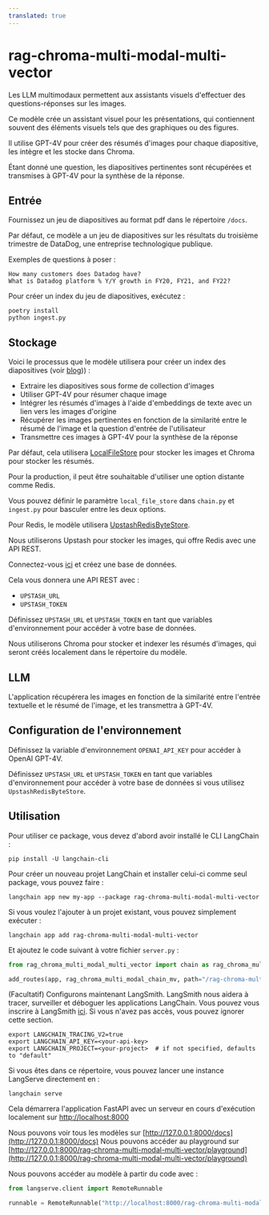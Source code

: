 ```yaml
---
translated: true
---
```


# rag-chroma-multi-modal-multi-vector

Les LLM multimodaux permettent aux assistants visuels d'effectuer des questions-réponses sur les images.

Ce modèle crée un assistant visuel pour les présentations, qui contiennent souvent des éléments visuels tels que des graphiques ou des figures.

Il utilise GPT-4V pour créer des résumés d'images pour chaque diapositive, les intègre et les stocke dans Chroma.

Étant donné une question, les diapositives pertinentes sont récupérées et transmises à GPT-4V pour la synthèse de la réponse.

## Entrée

Fournissez un jeu de diapositives au format pdf dans le répertoire `/docs`.

Par défaut, ce modèle a un jeu de diapositives sur les résultats du troisième trimestre de DataDog, une entreprise technologique publique.

Exemples de questions à poser :

```text
How many customers does Datadog have?
What is Datadog platform % Y/Y growth in FY20, FY21, and FY22?
```

Pour créer un index du jeu de diapositives, exécutez :

```shell
poetry install
python ingest.py
```

## Stockage

Voici le processus que le modèle utilisera pour créer un index des diapositives (voir [blog](https://blog.langchain.dev/multi-modal-rag-template/))) :

* Extraire les diapositives sous forme de collection d'images
* Utiliser GPT-4V pour résumer chaque image
* Intégrer les résumés d'images à l'aide d'embeddings de texte avec un lien vers les images d'origine
* Récupérer les images pertinentes en fonction de la similarité entre le résumé de l'image et la question d'entrée de l'utilisateur
* Transmettre ces images à GPT-4V pour la synthèse de la réponse

Par défaut, cela utilisera [LocalFileStore](https://python.langchain.com/docs/integrations/stores/file_system) pour stocker les images et Chroma pour stocker les résumés.

Pour la production, il peut être souhaitable d'utiliser une option distante comme Redis.

Vous pouvez définir le paramètre `local_file_store` dans `chain.py` et `ingest.py` pour basculer entre les deux options.

Pour Redis, le modèle utilisera [UpstashRedisByteStore](https://python.langchain.com/docs/integrations/stores/upstash_redis).

Nous utiliserons Upstash pour stocker les images, qui offre Redis avec une API REST.

Connectez-vous [ici](https://upstash.com/) et créez une base de données.

Cela vous donnera une API REST avec :

* `UPSTASH_URL`
* `UPSTASH_TOKEN`

Définissez `UPSTASH_URL` et `UPSTASH_TOKEN` en tant que variables d'environnement pour accéder à votre base de données.

Nous utiliserons Chroma pour stocker et indexer les résumés d'images, qui seront créés localement dans le répertoire du modèle.

## LLM

L'application récupérera les images en fonction de la similarité entre l'entrée textuelle et le résumé de l'image, et les transmettra à GPT-4V.

## Configuration de l'environnement

Définissez la variable d'environnement `OPENAI_API_KEY` pour accéder à OpenAI GPT-4V.

Définissez `UPSTASH_URL` et `UPSTASH_TOKEN` en tant que variables d'environnement pour accéder à votre base de données si vous utilisez `UpstashRedisByteStore`.

## Utilisation

Pour utiliser ce package, vous devez d'abord avoir installé le CLI LangChain :

```shell
pip install -U langchain-cli
```

Pour créer un nouveau projet LangChain et installer celui-ci comme seul package, vous pouvez faire :

```shell
langchain app new my-app --package rag-chroma-multi-modal-multi-vector
```

Si vous voulez l'ajouter à un projet existant, vous pouvez simplement exécuter :

```shell
langchain app add rag-chroma-multi-modal-multi-vector
```

Et ajoutez le code suivant à votre fichier `server.py` :

```python
from rag_chroma_multi_modal_multi_vector import chain as rag_chroma_multi_modal_chain_mv

add_routes(app, rag_chroma_multi_modal_chain_mv, path="/rag-chroma-multi-modal-multi-vector")
```

(Facultatif) Configurons maintenant LangSmith.
LangSmith nous aidera à tracer, surveiller et déboguer les applications LangChain.
Vous pouvez vous inscrire à LangSmith [ici](https://smith.langchain.com/).
Si vous n'avez pas accès, vous pouvez ignorer cette section.

```shell
export LANGCHAIN_TRACING_V2=true
export LANGCHAIN_API_KEY=<your-api-key>
export LANGCHAIN_PROJECT=<your-project>  # if not specified, defaults to "default"
```

Si vous êtes dans ce répertoire, vous pouvez lancer une instance LangServe directement en :

```shell
langchain serve
```

Cela démarrera l'application FastAPI avec un serveur en cours d'exécution localement sur
[http://localhost:8000](http://localhost:8000)

Nous pouvons voir tous les modèles sur [http://127.0.0.1:8000/docs](http://127.0.0.1:8000/docs)
Nous pouvons accéder au playground sur [http://127.0.0.1:8000/rag-chroma-multi-modal-multi-vector/playground](http://127.0.0.1:8000/rag-chroma-multi-modal-multi-vector/playground)

Nous pouvons accéder au modèle à partir du code avec :

```python
from langserve.client import RemoteRunnable

runnable = RemoteRunnable("http://localhost:8000/rag-chroma-multi-modal-multi-vector")
```
